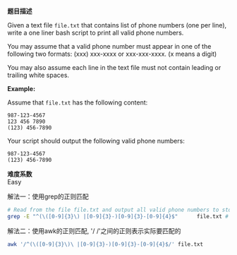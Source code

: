  **题目描述**   

Given a text file `file.txt` that contains list of phone numbers (one per line), write a one liner bash script to print all valid phone numbers.

You may assume that a valid phone number must appear in one of the following two formats: (xxx) xxx-xxxx or xxx-xxx-xxxx. (x means a digit)

You may also assume each line in the text file must not contain leading or trailing white spaces.

**Example:**

Assume that `file.txt` has the following content:

```
987-123-4567
123 456 7890
(123) 456-7890
```

Your script should output the following valid phone numbers:

```
987-123-4567
(123) 456-7890
```

**难度系数**    
Easy

解法一：使用grep的正则匹配
```bash
# Read from the file file.txt and output all valid phone numbers to stdout.
grep -E "^(\([0-9]{3}\) |[0-9]{3}-)[0-9]{3}-[0-9]{4}$"      file.txt # ERE
```

解法二：使用awk的正则匹配, '/ /'之间的正则表示实际要匹配的

```bash
awk '/^(\([0-9]{3}\)\ |[0-9]{3}-)[0-9]{3}-[0-9]{4}$/' file.txt
```


